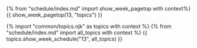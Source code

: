 {% from "schedule/index.md" import show_week_pagetop with context%}
{{ show_week_pagetop(13, "topics") }}

{% import "common/topics.njk" as topics with context %}
{% from "schedule/index.md" import all_topics with context %}
{{ topics.show_week_schedule("13", all_topics) }}
